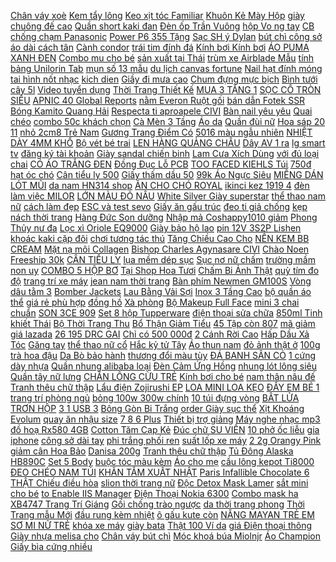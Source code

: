 [Chân váy xoè](https://sites.google.com/site/uytins1/chan-vay-xoe) [Kem tẩy lông](https://pds.ndk.vn/p0/0/481/kem-tay-long-so-sanh-danh-gia/) [Keo xịt tóc Familiar](https://pds3.ndk.vn/p0/105/489/keo-xit-toc-familiar-so-sanh-danh-gia/) [Khuôn Kẻ Mày Hộp](https://pds3.ndk.vn/p0/137/144/khuon-ke-may-hop-24-kieu-maycreate-so-sanh-danh-gia/) [giày chuông đế cao](https://pds6.ndk.vn/p0/290/405/giay-luoi-da-nam-cao-cap-giay-chuong-de-cao-su-so-sanh-danh-gia/) [Quần short kaki đan](https://pds2.ndk.vn/p0/89/169/quan-short-kaki-dan-day-xinh-so-sanh-danh-gia/) [Đèn ốp Trần Vuông](https://pds4.ndk.vn/p0/155/813/den-op-tran-vuong-18w-so-sanh-danh-gia/) [hộp Vo ng tay](https://pds.ndk.vn/p0/9/273/tang-kem-hop-vong-tay-go-nu-huyet-rong-16mm-14-hat-so-sanh-danh-gia/) [CB chống chạm Panasonic](https://pds7.ndk.vn/p0/330/783/cb-chong-cham-panasonic-1p-mcb-63a-so-sanh-danh-gia/) [Power P6 355 Tặng](https://sites.google.com/site/sosanh1q/may-cat/1504000d---may-cat-sat-power-p6-355--tang-luoi-355-may-cat-sat-power-thai-lan-mua-ngay) [Sạc SH ý Dylan](https://pds6.ndk.vn/p0/0/512/sac-sh-y-dylan-so-sanh-danh-gia/) [bút chì công sở](https://pds7.ndk.vn/p0/307/938/chan-vay-but-chi-cong-so-bigsize-beo-map-016-so-sanh-danh-gia/) [áo dài cách tân](https://pds2.ndk.vn/p0/71/538/ao-dai-cach-tan-so-sanh-danh-gia/) [Cành condor](https://pds.ndk.vn/p0/58/574/canh-condor-so-sanh-danh-gia/) [trái tim đính đá](https://pds3.ndk.vn/p0/123/107/bong-tai-tre-em-inox-thay-la-thich-kieu-ton-ten-trai-tim-dinh-da-zircon-rot-bi-an-toan-cho-tre-cam-ket-1-doi-1-neu-hoen-so-sanh-danh-gia/) [Kính bơi Kính bơi](https://pds7.ndk.vn/p0/305/466/kinh-boi-kinh-boi-dep-so-sanh-danh-gia/) [ÁO PUMA XANH ĐEN](https://pds.ndk.vn/p0/33/914/ao-puma-xanh-den-so-sanh-danh-gia/) [Combo mu cho bé](https://pds.ndk.vn/p0/22/176/combo-mu-cho-be-so-sanh-danh-gia/) [sản xuất tại Thái](https://pds.ndk.vn/p0/19/814/nuoc-rua-binh-sua-dnee-san-xuat-tai-thai-lan-so-sanh-danh-gia/) [trùm xe Airblade Mẫu](https://pds.ndk.vn/p0/27/868/tem-trum-xe-airblade-mau-166-so-sanh-danh-gia/) [tính bảng Unilorin Tab](https://pds5.ndk.vn/p0/204/416/may-tinh-bang-unilorin-tab-8-3g-fullbox-so-sanh-danh-gia/) [mụn số 13 mẫu](https://sites.google.com/site/giamgia113s/serum/gia-310040d-combo-detox-blanc-na-thai-doc-so-1-va-serum-tri-mun-so-13-mau-moi-so-sanh-danh-gia) [du lịch canvas fortune](https://pds5.ndk.vn/p0/220/660/tui-xach-du-lich-canvas-fortune-mouse-0701-nau-so-sanh-danh-gia/) [Nail hạt đính móng](https://pds4.ndk.vn/p0/156/245/nail-hat-dinh-mong-so-sanh-danh-gia/) [tai hình nốt nhạc](https://pds7.ndk.vn/p0/312/506/khuyen-tai-hinh-not-nhac-bat-doi-xung-so-sanh-danh-gia/) [kich dien](https://pds5.ndk.vn/p0/229/709/kich-dien-so-sanh-danh-gia/) [Giầy đi mưa cao](https://pds7.ndk.vn/p0/314/496/giay-di-mua-cao-su-so-sanh-danh-gia/) [Chum đựng mực bịch](https://pds.ndk.vn/p0/21/780/chum-dung-muc-bich-khoang-100-cai-so-sanh-danh-gia/) [Bình tưới cây 5l](https://pds2.ndk.vn/p0/86/552/binh-tuoi-cay-5l-7l-10l-loai-tot-so-sanh-danh-gia/) [Video tuyển dụng](https://khuyenmaiinet.haitrieuweb.com/p0/5/290/video-tuyen-dung-danh-gia-inet/) [Thời Trang Thiết Kế](https://sites.google.com/site/loakhongday2123/ao-khoac-the-thao-nu/216200d---ao-khoac-the-thao-thoi-trang-thiet-ke-tay-co-xo-ngon-tang-mat-na-mat-collagen-mua-ngay) [MUA 3 TẶNG 1](https://pds.ndk.vn/p0/58/820/hat-giong-cai-be-xanh-mo-20-gr-mua-3-tang-1-cung-loai-de-trong-na-so-sanh-danh-gia/) [SỌC CỔ TRÒN SIÊU](https://pds7.ndk.vn/p0/328/296/dam-xoe-soc-co-tron-sieu-xinh-so-sanh-danh-gia/) [APNIC 40 Global Reports](https://khuyenmaiinet.haitrieuweb.com/p0/4/578/apnic-40-global-reports-danh-gia-inet/) [nằm Everon Ruột gối](https://pds2.ndk.vn/p0/79/671/sieu-sale-bo-2-goi-nam-everon-ruot-goi-everon-ep-hoi-cao-cap-so-sanh-danh-gia/) [bán dẫn Fotek SSR](https://pds5.ndk.vn/p0/209/792/relay-ban-dan-fotek-ssr-40va-h-so-sanh-danh-gia/) [Bóng Kamito Quang Hải](https://pds3.ndk.vn/p0/135/219/giay-da-bong-kamito-quang-hai-qh19-so-sanh-danh-gia/) [Respecta ti aproapele CIVI](http://cv.xn--kimtinonline1-jr2g7a.vn/p0/0/849/respecta-ti-aproapele-civi-mateca-2016-kiem-tien-affiliate-civi-vn/) [Bàn nail yêu yêu](https://pds5.ndk.vn/p0/231/573/ban-nail-yeu-yeu-so-sanh-danh-gia/) [Quai chéo](https://sites.google.com/site/dhanhgia1a/quai-cheo) [combo 50c khách chọn](https://pds.ndk.vn/p0/14/67/combo-50c-khach-chon-so-sanh-danh-gia/) [Cà Mèn 3 Tầng](https://pds3.ndk.vn/p0/145/446/ca-men-3-tang-lua-mach-giu-nhiet-so-sanh-danh-gia/) [Áo da](https://pds3.ndk.vn/p0/104/425/ao-da-so-sanh-danh-gia/) [Quần đùi nữ](https://pds6.ndk.vn/p0/253/859/quan-dui-nu-so-sanh-danh-gia/) [Hoa sáp 20 11](https://pds3.ndk.vn/p0/109/722/hoa-sap-2011-so-sanh-danh-gia/) [nhỏ 2cm8 Trẻ Nam](https://pds6.ndk.vn/p0/257/842/mat-day-chuyen-hinh-phat-di-lac-nho-2cm8-tre-nam-nu-so-sanh-danh-gia/) [Gương Trang Điểm Có](https://pds6.ndk.vn/p0/283/929/sieu-sale-guong-trang-diem-co-den-led-cam-ung-cao-cap-so-sanh-danh-gia/) [5016 màu ngẫu nhiên](https://pds6.ndk.vn/p0/284/75/set-3-quan-lot-cotton-the-thao-bang-lung-chu-to-dg-5016-mau-ngau-nhien-size-duoi-55kg-so-sanh-danh-gia/) [NHIỆT DÀY 4MM KHỔ](https://pds5.ndk.vn/p0/203/790/hang-chuan-xop-dan-tuong-3d-cach-am-cach-nhiet-day-4mm-kho-70x77cm-so-sanh-danh-gia/) [Bộ vét bé trai](https://pds2.ndk.vn/p0/83/296/bo-vet-be-trai-so-sanh-danh-gia/) [LEN HÀNG QUẢNG CHÂU](https://pds7.ndk.vn/p0/307/771/chan-vay-len-hang-quang-chau-dep-so-sanh-danh-gia/) [Dây AV 1 ra](https://pds4.ndk.vn/p0/152/666/day-av-1-ra-2-so-sanh-danh-gia/) [lg smart tv](https://lgsmarttv1.blogspot.com/2018/01/cach-mang-40-va-tuong-lai-vic-lam.html) [đăng ký tài khoản](https://magioithieumomo.haitrieuweb.com/p0/2/955/cach-dang-ky-tai-khoan-gmail-moi-nhanh-nhat-bang-tieng-viet-ma-momo/) [Giày sandal chiến binh](https://pds3.ndk.vn/p0/149/445/giay-sandal-chien-binh-gan-khuy-so-sanh-danh-gia/) [Lam Cưa Xích Dùng](https://pds7.ndk.vn/p0/337/53/bo-luoi-lam-cua-xich-dung-gan-cho-may-mai-cat-cam-tay-dau-may-cua-xich-cat-cay-chain-saw-so-sanh-danh-gia/) [với đủ loại chai](https://pds.ndk.vn/p0/10/33/mat-ong-cafe-voi-du-loai-chai-dung-tich-khac-nhau-so-sanh-danh-gia/) [CÓ ÁO TRẮNG ĐEN](https://pds5.ndk.vn/p0/201/457/co-ao-trang-den-do-nam-nu-bigsize-so-sanh-danh-gia/) [Đồng Đục Lỗ PCB](https://pds4.ndk.vn/p0/176/90/phip-dong-duc-lo-pcb-nau-a4-290x210cm-so-sanh-danh-gia/) [TOO FACED KIEHLS Túi](https://pds.ndk.vn/p0/18/156/sephora-benefit-too-faced-kiehls-tui-dung-do-trang-diem-va-duong-da-so-sanh-danh-gia/) [750đ hạt óc chó](https://sites.google.com/site/khuyentai1x/cac-loai-thuc-pham-kho-khac/voi-270750d---hat-oc-cho-1kg-mua-tai-day) [Cân tiểu ly 500](https://pds5.ndk.vn/p0/240/460/can-tieu-ly-500-gram-001-gr-so-sanh-danh-gia/) [Giấy thấm dầu 50](https://pds6.ndk.vn/p0/264/617/acnes-oil-remover-paper-giay-tham-dau-50-to-0949848336-so-sanh-danh-gia/) [99k Áo Ngực Siêu](https://pds7.ndk.vn/p0/344/503/nhap-waapr-giam-9k-don-99k-ao-nguc-sieu-day-mut-kep-hang-xuat-nhat-nang-nguc-1890-so-sanh-danh-gia/) [MIẾNG DÁN LÓT MŨI](https://pds4.ndk.vn/p0/183/722/mieng-dan-lot-mui-giay-silicon-so-sanh-danh-gia/) [da nam HN314 shop](https://pds.ndk.vn/p0/64/50/giay-luoi-da-nam-hn314-shop-han-nhi-so-sanh-danh-gia/) [ĂN CHO CHÓ ROYAL](https://pds3.ndk.vn/p0/127/833/thuc-an-cho-cho-royal-canin-mini-adult-800g-cao-cap-so-sanh-danh-gia/) [ikinci kez 1919 4](http://cv.xn--kimtinonline1-jr2g7a.vn/p0/0/901/adana-imamoglu-motorsiklet-yarisi-sampiyon-civi-ikinci-kez-1919-4-yaprakliyi-gecti-kiem-tien-affiliate-civi-vn/) [đèn làm việc MILOR](https://pds3.ndk.vn/p0/125/955/den-hoc-de-ban-den-lam-viec-milor-kem-bong-led-cao-cap-bao-ve-mat-anh-that-so-sanh-danh-gia/) [LỚN MÀU ĐỎ NÂU](https://pds4.ndk.vn/p0/167/516/dong-ho-day-da-nu-sk-mat-vuong-size-lon-mau-do-nau-den-so-sanh-danh-gia/) [White Silver Giày superstar](https://pds.ndk.vn/p0/55/634/giay-adidas-superstar-white-silver-giay-superstar-trang-bac-so-sanh-danh-gia/) [thể thao nam nữ](https://pds3.ndk.vn/p0/141/302/giay-the-thao-nam-nu-chu-ben-g3-so-sanh-danh-gia/) [cách làm đẹp](https://cachlamdep3.blogspot.com/2017/11/ang-ki-hoc-phan-lop-tin-chi-ai-hoc-kien.html) [ESC và test sevo](https://pds7.ndk.vn/p0/305/370/esc-va-test-sevo-so-sanh-danh-gia/) [Giấy ăn gấu trúc](https://pds7.ndk.vn/p0/327/831/giay-an-gau-truc-sipiao-so-sanh-danh-gia/) [đeo ti giả chống](https://pds.ndk.vn/p0/15/652/day-deo-ti-gia-chong-that-lac-cho-be-so-sanh-danh-gia/) [kẹp nách thời trang](https://pds6.ndk.vn/p0/268/884/dong-gia-150kco-san-tui-xach-kep-nach-thoi-trang-nu-westwood-bag-t0002-so-sanh-danh-gia/) [Hàng Đức Son dưỡng](https://pds3.ndk.vn/p0/148/5/hang-duc-son-duong-nam-balea-men-48g-so-sanh-danh-gia/) [Nhập mả Coshappy1010 giảm](https://pds.ndk.vn/p0/0/761/nhap-ma-coshappy1010-giam-5-toi-da-100k-cho-don-tren-800k-ap-dung-den-19h-ngay-1010-thuoc-duoi-toc-lavox-so-sanh-danh-gia/) [Phong Thủy nư đa](https://pds4.ndk.vn/p0/177/773/vong-phong-thuy-vong-phong-thuy-nu-da-anh-trang-mix-ty-huu-moonstone-nhan-tao-size-8-ly-v110-8-so-sanh-danh-gia/) [Lọc xì Oriole EQ9000](https://pds5.ndk.vn/p0/245/124/loc-xi-oriole-eq9000-so-sanh-danh-gia/) [Giày bảo hộ lao](https://sites.google.com/site/uathich1x/giay-bao-ho-lao-dong) [pin 12V 3S2P Lishen](https://pds3.ndk.vn/p0/101/942/dmst-khoi-pin-12v-3s2p-lishen-4000mah-xa-40a-so-sanh-danh-gia/) [khoác kaki cặp đôi](https://pds4.ndk.vn/p0/164/552/ao-khoac-kaki-cap-doi-sieu-chat-so-sanh-danh-gia/) [chơi tương tác thú](https://pds4.ndk.vn/p0/153/341/do-choi-tuong-tac-thu-vi-cho-meo-cung-so-sanh-danh-gia/) [Tăng Chiều Cao Cho](https://pds5.ndk.vn/p0/210/830/giay-tang-chieu-cao-cho-nu-so-sanh-danh-gia/) [NỀN KEM BB CREAM](https://pds6.ndk.vn/p0/267/846/kem-nen-kem-bb-cream-benew-so-sanh-danh-gia/) [Mặt nạ môi Collagen](https://pds5.ndk.vn/p0/223/349/mat-na-moi-collagen-so-sanh-danh-gia/) [Bishop Charles Agynasare CIVI](http://cv.xn--kimtinonline1-jr2g7a.vn/p0/0/595/bishop-charles-agynasare-civi-2017-kiem-tien-affiliate-civi-vn/) [Chào Noen Freeship 30k](https://sites.google.com/site/maysuoi2w/ao-hoodie-nam/chi-co-180000d-khi-mua-sieu-sale-chao-noen---freeship-30k-khi-mua-2-ao--duoc-xem-hang-ao-ho) [CÂN TIỂU LY](https://pds6.ndk.vn/p0/252/343/can-tieu-ly-so-sanh-danh-gia/) [lụa mềm dép sục](https://pds7.ndk.vn/p0/342/570/giay-suc-nu-no-da-lua-mem-dep-suc-nu-sang-chanh-dep-nu-dep-le-nu-lua-sieu-hot-size-36-so-sanh-danh-gia/) [Sục nơ nữ chấm](https://pds3.ndk.vn/p0/141/411/freeship-suc-no-nu-cham-bi-hang-dep-kem-hinh-that-so-sanh-danh-gia/) [trường mầm non uy](https://truongmamnonuytin.blogspot.com) [COMBO 5 HỘP BƠ](https://pds7.ndk.vn/p0/331/677/combo-5-hop-bo-tuong-an-80gr-so-sanh-danh-gia/) [Tại Shop Hoa Tươi](https://pds6.ndk.vn/p0/294/878/voucher-dien-tu-lang-hoa-tuoi-tt297-tai-shop-hoa-tuoi-thanh-truc-so-sanh-danh-gia/) [Chấm Bi Ảnh Thật](https://pds3.ndk.vn/p0/108/84/dam-cham-bi-anh-that-shop-chup-so-sanh-danh-gia/) [quỳ tím đo độ](https://pds7.ndk.vn/p0/319/16/10-tep-giay-quy-tim-do-do-ph-nuoc-dat-my-pham-so-sanh-danh-gia/) [trang trí xe máy](https://pds.ndk.vn/p0/44/957/nap-chup-oc-trang-tri-xe-may-mau-vang-so-sanh-danh-gia/) [jean nam thời trang](https://pds2.ndk.vn/p0/85/925/quan-jean-nam-thoi-trang-q61q-hang-dep-vai-jean-day-khong-ra-mau-so-sanh-danh-gia/) [Bàn phím Newmen GM100S](https://pds3.ndk.vn/p0/125/199/ban-phim-newmen-gm100s-tranganhshop-so-sanh-danh-gia/) [Vòng dâu tằm 3](https://pds6.ndk.vn/p0/298/265/vong-dau-tam-3-bi-bac-so-sanh-danh-gia/) [Bomber Jackets](https://pds.ndk.vn/p0/14/203/bomber-jackets-so-sanh-danh-gia/) [Lau Bằng Vải Sợi](https://pds4.ndk.vn/p0/187/492/uncle-bills-khan-lau-bang-vai-soi-4-cai-so-sanh-danh-gia/) [Inox 3 Tầng Cao](https://pds3.ndk.vn/p0/126/984/noi-hap-inox-3-tang-cao-cap-so-sanh-danh-gia/) [bộ quần áo thể](https://pds.ndk.vn/p0/19/483/gia-si-set-bo-quan-ao-the-thao-nam-so-sanh-danh-gia/) [giá rẻ phù hợp](https://pds6.ndk.vn/p0/0/615/balo-nu-han-quoc-mini-gia-re-phu-hop-di-hoc-so-sanh-danh-gia/) [đồng hồ](https://dongho6.blogspot.com/2017/12/ma-giam-gia-lazada-thang-8-nam-2017.html) [Xà phòng](https://sites.google.com/site/loakhongday2123/xa-phong) [Bộ Makeup Full Face](https://pds.ndk.vn/p0/39/723/bo-makeup-full-face-bioaqua-so-sanh-danh-gia/) [mini 3 chai chuẩn](https://pds.ndk.vn/p0/11/671/set-dior-mini-3-chai-chuan-phap-so-sanh-danh-gia/) [SON 3CE 909](https://pds.ndk.vn/p0/40/641/son-3ce-909-so-sanh-danh-gia/) [Set 8 hộp Tupperware](https://pds7.ndk.vn/p0/313/643/set-8-hop-tupperware-so-sanh-danh-gia/) [điện thoại sửa chữa](https://pds7.ndk.vn/p0/341/840/bo-dung-cu-do-nghe-dien-thoai-sua-chua-va-thao-lap-so-sanh-danh-gia/) [850ml Tinh khiết Thái](https://pds.ndk.vn/p0/31/845/combo-3-tui-nuoc-rua-chen-lipon-850ml-tinh-khiet-thai-lan-so-sanh-danh-gia/) [Bộ Thời Trang Thu](https://pds.ndk.vn/p0/60/109/set-bo-thoi-trang-thu-dong-ca-tinh-so-sanh-danh-gia/) [Bổ Thận Giảm Tiểu](https://pds7.ndk.vn/p0/316/33/than-an-plus-bo-than-giam-tieu-dem-so-sanh-danh-gia/) [45 Tập còn 807](https://truyenngan3.blogspot.com/2020/03/giam-gia-truyen-tranh-o-re-mon-truyen_15.html) [mã giảm giá lazada](https://magiamgialazada9.blogspot.com/2017/11/mo-hop-chien-xa-than-thu-2-manh-long.html) [26 195 DRC GAI](https://pds6.ndk.vn/p0/279/408/lop-xe-dap-26-195-drc-gai-thuong-so-sanh-danh-gia/) [Chỉ có 500 000đ](https://sites.google.com/site/khoaxecua1x/shorts/chi-co-500000d-khi-mua-combo-400k) [2 Cánh Rời Cao](https://pds5.ndk.vn/p0/200/162/quat-usb-mini-2-canh-roi-cao-cap-so-sanh-danh-gia/) [Hấp Dầu Xả Tóc](https://pds6.ndk.vn/p0/260/711/hap-dau-xa-toc-lacei-so-sanh-danh-gia/) [Găng tay](https://pds.ndk.vn/p0/58/80/gang-tay-so-sanh-danh-gia/) [thể thao nữ cổ](https://sites.google.com/site/mayquayphimx/giay-sneaker--the-thao-nu-co-thap) [Hắc kỷ tử Tây](https://pds4.ndk.vn/p0/161/645/tra-hac-ky-tu-tay-tang-100gr-so-sanh-danh-gia/) [Áo thun nam](https://pds2.ndk.vn/p0/72/240/ao-thun-nam-so-sanh-danh-gia/) [đỏ ảnh thật ở](https://pds2.ndk.vn/p0/85/222/han-phuc-hac-do-anh-that-o-cuoi-so-sanh-danh-gia/) [100g trà hoa đậu](https://pds5.ndk.vn/p0/238/74/100g-tra-hoa-dau-biec-so-sanh-danh-gia/) [Da Bò bảo hành](https://pds.ndk.vn/p0/21/106/sieu-sale-giay-dr-martens-nam-nu-da-bo-bao-hanh-12-thang-so-sanh-danh-gia/) [thương đổi màu tùy](https://pds7.ndk.vn/p0/309/942/den-ngu-tho-silicon-mem-mai-sieu-de-thuong-doi-mau-tuy-y-cua-ban-so-sanh-danh-gia/) [ĐÁ BANH SÂN CỎ](https://pds5.ndk.vn/p0/212/906/giay-da-banh-san-co-nhan-tao-so-sanh-danh-gia/) [1 cứng dày nhựa](https://pds2.ndk.vn/p0/65/849/quay-cui-nhua-an-toan-cho-be-hang-loai-1-cung-day-nhua-an-toan-so-sanh-danh-gia/) [Quần nhung alibaba loại](https://pds.ndk.vn/p0/0/684/quan-nhung-alibaba-loai-1-so-sanh-danh-gia/) [Đèn Cảm Ứng Hồng](https://pds6.ndk.vn/p0/256/928/dui-den-cam-ung-hong-ngoai-so-sanh-danh-gia/) [nhung lót lông siêu](https://pds4.ndk.vn/p0/195/396/ao-khoac-nhung-lot-long-sieu-am-cho-ba-so-sanh-danh-gia/) [Quần tây nữ lưng](https://pds7.ndk.vn/p0/327/879/quan-tay-nu-lung-thun-q2910-so-sanh-danh-gia/) [CHĂN LÔNG CỪU TRẺ](https://pds6.ndk.vn/p0/256/58/chan-long-cuu-tre-em-so-sanh-danh-gia/) [Kính bơi cho bé](https://pds2.ndk.vn/p0/93/720/kinh-boi-cho-be-so-sanh-danh-gia/) [nam thân nâu đế](https://pds.ndk.vn/p0/40/545/giay-luoi-vai-nam-than-nau-de-den-dep-ben-ts214-tronshop-so-sanh-danh-gia/) [Tranh thêu chữ thập](https://pds.ndk.vn/p0/12/647/tranh-theu-chu-thap-ngoi-nha-mua-xuan-so-sanh-danh-gia/) [Lẩu điện Zojirushi EP](https://pds7.ndk.vn/p0/325/183/lau-dien-zojirushi-ep-pb10-so-sanh-danh-gia/) [LOA MINI LOA KẸO](https://pds5.ndk.vn/p0/241/993/loa-nghe-nhac-hat-karaokeloa-bluetoothloa-miniloa-keo-keo-mini-so-sanh-danh-gia/) [ĐẨY EM BÉ 1](https://pds7.ndk.vn/p0/347/683/xe-day-em-be-1-m220-xdb1-so-sanh-danh-gia/) [trang trí phòng ngủ](https://pds7.ndk.vn/p0/300/897/den-tuong-den-vach-den-gan-tuong-trang-tri-phong-ngu-hanh-lang-sunflower-cau-thang-kem-bong-led-so-sanh-danh-gia/) [bỏng 100w 300w chính](https://pds.ndk.vn/p0/7/716/suoi-he-periha-chong-bong-100w-300w-chinh-hang-so-sanh-danh-gia/) [10 túi đựng vòng](https://pds7.ndk.vn/p0/335/262/10-tui-dung-vong-tay-so-sanh-danh-gia/) [BÂT LỬA TRƠN HỘP](https://pds3.ndk.vn/p0/130/933/bat-lua-tron-hop-thiec-so-sanh-danh-gia/) [3 1 USB 3](https://pds5.ndk.vn/p0/217/673/hub-3-1-usb-30-lan-unitek-y-3045c-so-sanh-danh-gia/) [Bông Gòn Bi Trắng](https://pds6.ndk.vn/p0/287/652/bong-gon-bi-trang-1kg-so-sanh-danh-gia/) [order Giày sục thể](https://pds.ndk.vn/p0/3/144/hang-order-giay-suc-the-thao-co-anh-that-so-sanh-danh-gia/) [Xịt Khoáng Evolum](https://pds2.ndk.vn/p0/65/573/xit-khoang-evolum-so-sanh-danh-gia/) [quay ăn nhậu size](https://pds3.ndk.vn/p0/127/183/vong-quay-an-nhau-size-25cm-chon-ma-freeship-khi-dat-hang-so-sanh-danh-gia/) [7 8 6 Plus](https://pds.ndk.vn/p0/24/479/op-dien-thoai-hinh-hoa-thoi-trang-dep-mat-cho-iphone-678-6-plus7-plus8-plusxxsxs-max-so-sanh-danh-gia/) [Thiết bị trợ giảng](https://pds6.ndk.vn/p0/273/712/thiet-bi-tro-giang-so-sanh-danh-gia/) [Máy nghe nhạc mp3](https://pds7.ndk.vn/p0/333/249/may-nghe-nhac-mp3-so-sanh-danh-gia/) [đồ hoạ Rx580 4GB](https://pds4.ndk.vn/p0/159/685/card-do-hoa-rx580-4gb-pcl-full-cong-dep-keng-con-bh-52020-so-sanh-danh-gia/) [Cotton Tăm Cạp Kẻ](https://pds5.ndk.vn/p0/249/310/combo-10-quan-lot-cotton-tam-cap-ke-mau-moi-so-sanh-danh-gia/) [Đúc chữ SU VIỀN](https://pds7.ndk.vn/p0/325/303/combo10-quan-lot-duc-chu-su-vien-gon-song-so-sanh-danh-gia/) [10 phở ốc liễu](https://pds5.ndk.vn/p0/240/715/combo-10-pho-oc-lieu-chau-so-sanh-danh-gia/) [gia iphone](https://giaiphones.blogspot.com/2017/12/ba-khia-tron-chua-ngot-cay-mn-ngon-mien.html) [công sở dài tay](https://pds7.ndk.vn/p0/310/359/vay-nu-cong-so-dai-tay-co-nhun-beo-rx-517-so-sanh-danh-gia/) [phi trắng phối ren](https://pds.ndk.vn/p0/51/310/free-chinh-sua-vay-vay-cuoi-phi-trang-phoi-ren-tay-dai-duoi-ca-dai-vay-co-dau-sang-trong-so-sanh-danh-gia/) [suất lốp xe máy](https://pds6.ndk.vn/p0/283/621/cam-bien-do-ap-suat-lop-xe-may-michelin-ipc-12isp-1-so-sanh-danh-gia/) [2 2g Orangy Pink](https://pds7.ndk.vn/p0/323/885/son-nhu-trang-diem-duong-toi-uu-lip-on-lip-diamond-shine-22g-orangy-pink-hong-cam-so-sanh-danh-gia/) [giảm cân Hoa Bảo](https://pds5.ndk.vn/p0/221/158/giam-can-giam-can-vien-giam-can-hoa-bao-100-hang-cong-ty-so-sanh-danh-gia/) [Danisa 200g](https://pds3.ndk.vn/p0/124/762/danisa-200g-so-sanh-danh-gia/) [Tranh thêu chữ thập](https://pds4.ndk.vn/p0/158/594/tranh-theu-chu-thap-dong-ho-vo-chong-so-sanh-danh-gia/) [Tủ Đông Alaska HB890C](https://pds6.ndk.vn/p0/280/592/tu-dong-alaska-hb890c-so-sanh-danh-gia/) [Set 5 Body](https://pds3.ndk.vn/p0/104/484/set-5-body-so-sanh-danh-gia/) [buộc tóc màu kèm](https://pds4.ndk.vn/p0/178/258/set-100-chun-buoc-toc-mau-kem-tui-zip-so-sanh-danh-gia/) [Áo cho mẹ](https://pds7.ndk.vn/p0/313/835/ao-cho-me-so-sanh-danh-gia/) [cầu lông kepot Ti8000](https://pds4.ndk.vn/p0/187/179/vot-cau-long-kepot-ti8000-do-so-sanh-danh-gia/) [ĐEO CHÉO NAM TÚI](https://pds.ndk.vn/p0/17/928/cho-xem-hang-tui-deo-cheo-nam-tui-deo-cheo-nam-so-sanh-danh-gia/) [KHĂN TẮM XUẤT NHẬT](https://pds2.ndk.vn/p0/77/911/khan-tam-xuat-nhat-so-sanh-danh-gia/) [Paris Infallible Chocolate 6](https://pds.ndk.vn/p0/50/861/gift-son-kem-li-loreal-paris-infallible-chocolate-63-ml-866-truffamania-so-sanh-danh-gia/) [THẬT Chiếu điều hòa](https://pds3.ndk.vn/p0/132/897/kem-anh-that-chieu-dieu-hoa-cao-cap-so-sanh-danh-gia/) [slion thời trang nữ](https://pds7.ndk.vn/p0/335/465/giay-slion-thoi-trang-nu-da-l1502-kim-cuong-so-sanh-danh-gia/) [Độc Detox Mask Lamer](https://pds.ndk.vn/p0/31/400/mat-na-thai-doc-detox-mask-lamer-care-drlacir-so-sanh-danh-gia/) [sắt mini cho bé](https://pds2.ndk.vn/p0/66/574/ket-sat-mini-cho-be-yeu-co-2-mau-so-sanh-danh-gia/) [to Enable IIS Manager](https://khuyenmaiinet.haitrieuweb.com/p0/4/539/how-to-enable-iis-manager-option-in-windows-7810-danh-gia-inet/) [Điện Thoại Nokia 6300](https://pds5.ndk.vn/p0/203/99/dien-thoai-nokia-6300-pin-sac-day-du-so-sanh-danh-gia/) [Combo mask ha](https://pds3.ndk.vn/p0/122/801/combo-mask-ha-so-sanh-danh-gia/) [XB4747 Trang Trí Giáng](https://pds7.ndk.vn/p0/301/869/coc-cam-trang-tri-ubl-xb4747-trang-tri-giang-sinh-so-sanh-danh-gia/) [Gối chống trào ngược](https://pds2.ndk.vn/p0/94/58/goi-chong-trao-nguoc-kem-goi-tai-voi-so-sanh-danh-gia/) [da thời trang phong](https://pds3.ndk.vn/p0/107/513/ao-khoac-da-thoi-trang-phong-cach-han-quoc-so-sanh-danh-gia/) [Thời Trang mẫu Mới](https://pds7.ndk.vn/p0/342/420/thoi-trang-mau-moi-so-sanh-danh-gia/) [đầu rung kèm nhiệt](https://pds6.ndk.vn/p0/296/729/may-massage-toan-than-homedics-hhp-285hj-thp-2-dau-rung-kem-nhiet-nhap-khau-usa-so-sanh-danh-gia/) [ô gấu kute còn](https://oppo6.blogspot.com/2020/01/giam-gia-o-gau-kute-con-85500.html) [NĂNG MAYAN TRẺ EM](https://pds.ndk.vn/p0/13/741/khau-trang-da-nang-mayan-tre-em-3d-mask-so-sanh-danh-gia/) [SƠ MI NỮ TRẺ](https://pds7.ndk.vn/p0/328/611/ao-so-mi-nu-tre-trung-so-sanh-danh-gia/) [khóa xe máy](https://pds3.ndk.vn/p0/144/134/khoa-xe-may-so-sanh-danh-gia/) [giày bata](https://pds5.ndk.vn/p0/215/38/giay-bata-so-sanh-danh-gia/) [Thật 100 Ví da](https://pds6.ndk.vn/p0/262/527/sieu-hotvi-da-nam-dang-dung-da-bo-that-100-vi-da-nam-thoi-trang-kieu-dang-han-quocso-luong-co-han-so-sanh-danh-gia/) [giá Điện thoại thông](https://dienthoaisamsung5.blogspot.com/2020/01/giam-gia-ien-thoai-thong-minh-mphone-co.html) [Giày nhựa melisa cho](https://pds6.ndk.vn/p0/280/595/giay-nhua-melisa-cho-be-iu-nhe-so-sanh-danh-gia/) [Chân váy bút chì](https://pds7.ndk.vn/p0/316/86/chan-vay-but-chi-cong-so-thiet-ke-so-sanh-danh-gia/) [Móc khoá búa Miolnjr](https://pds6.ndk.vn/p0/273/778/moc-khoa-bua-miolnjr-cua-thor-so-sanh-danh-gia/) [Áo Champion](https://pds5.ndk.vn/p0/227/606/ao-champion-so-sanh-danh-gia/) [Giấy bìa cứng nhiều](https://pds.ndk.vn/p0/9/487/giay-bia-cung-nhieu-mau-so-sanh-danh-gia/) 